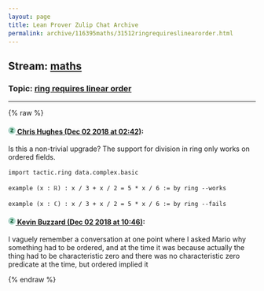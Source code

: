 ```yaml
---
layout: page
title: Lean Prover Zulip Chat Archive 
permalink: archive/116395maths/31512ringrequireslinearorder.html
---
```


## Stream: [maths](index.html)
### Topic: [ring requires linear order](31512ringrequireslinearorder.html)

---


{% raw %}
#### [![Click to go to Zulip](../../assets/img/zulip2.png) Chris Hughes (Dec 02 2018 at 02:42)](https://leanprover.zulipchat.com/#narrow/stream/116395-maths/topic/ring%20requires%20linear%20order/near/150704740):
Is this a non-trivial upgrade? The support for division in ring only works on ordered fields.
```lean
import tactic.ring data.complex.basic

example (x : ℝ) : x / 3 + x / 2 = 5 * x / 6 := by ring --works

example (x : ℂ) : x / 3 + x / 2 = 5 * x / 6 := by ring --fails
```

#### [![Click to go to Zulip](../../assets/img/zulip2.png) Kevin Buzzard (Dec 02 2018 at 10:46)](https://leanprover.zulipchat.com/#narrow/stream/116395-maths/topic/ring%20requires%20linear%20order/near/150717509):
I vaguely remember a conversation at one point where I asked Mario why something had to be ordered, and at the time it was because actually the thing had to be characteristic zero and there was no characteristic zero predicate at the time, but ordered implied it


{% endraw %}
